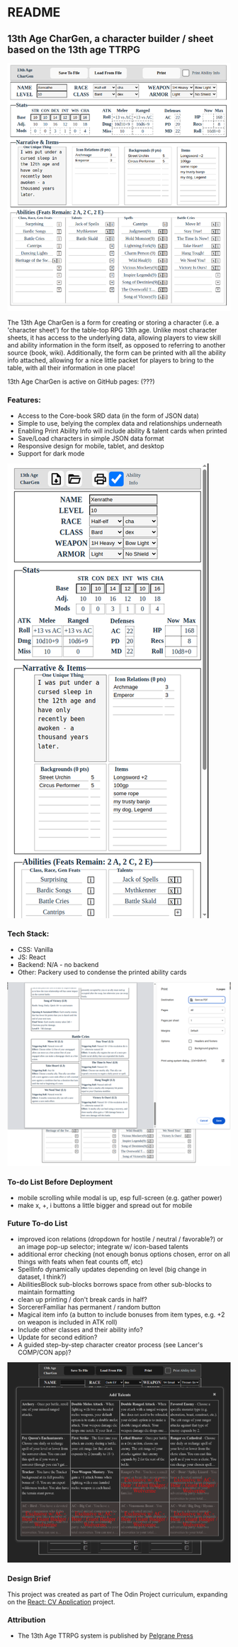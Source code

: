 # README

## 13th Age CharGen, a character builder / sheet based on the 13th age TTRPG

![Screenshot of a completed character](https://github.com/Xenrathe/React-FormGen/blob/main/XenratheBard.png?raw=true)

The 13th Age CharGen is a form for creating or storing a character (i.e. a 'character sheet') for the table-top RPG 13th age. Unlike most character sheets, it has access to the underlying data, allowing players to view skill and ability information in the form itself, as opposed to referring to another source (book, wiki). Additionally, the form can be printed with all the ability info attached, allowing for a nice little packet for players to bring to the table, with all their information in one place!

13th Age CharGen is active on GitHub pages: (???)

### Features:

- Access to the Core-book SRD data (in the form of JSON data)
- Simple to use, belying the complex data and relationships underneath
- Enabling Print Ability Info will include ability & talent cards when printed
- Save/Load characters in simple JSON data format
- Responsive design for mobile, tablet, and desktop
- Support for dark mode

![Screenshot of mobile](https://github.com/Xenrathe/React-FormGen/blob/main/Mobile.png?raw=true)

### Tech Stack:

- CSS: Vanilla
- JS: React
- Backend: N/A - no backend
- Other: Packery used to condense the printed ability cards

![Screenshot of printed abilities](https://github.com/Xenrathe/React-FormGen/blob/main/PrintScreen.png?raw=true)

### To-do List Before Deployment

- mobile scrolling while modal is up, esp full-screen (e.g. gather power)
- make x, +, i buttons a little bigger and spread out for mobile

### Future To-do List

- improved icon relations (dropdown for hostile / neutral / favorable?) or an image pop-up selector; integrate w/ icon-based talents
- additional error checking (not enough bonus options chosen, error on all things with feats when feat counts off, etc)
- SpellInfo dynamically updates depending on level (big change in dataset, I think?)
- AbilitiesBlock sub-blocks borrows space from other sub-blocks to maintain formatting
- clean up printing / don't break cards in half?
- SorcererFamiliar has permanent / random button
- Magical item info (a button to include bonuses from item types, e.g. +2 on weapon is included in ATK roll)
- Include other classes and their ability info?
- Update for second edition?
- A guided step-by-step character creator process (see Lancer's COMP/CON app)?

![Screenshot of add talents modal in dark mode](https://github.com/Xenrathe/React-FormGen/blob/main/AddTalents.png?raw=true)

### Design Brief

This project was created as part of The Odin Project curriculum, expanding on the <a href="https://www.theodinproject.com/lessons/react-new-cv-application">React: CV Application</a> project.

### Attribution

- The 13th Age TTRPG system is published by <a href="https://pelgranepress.com/13th-age/" target="_blank" title="Pelgrane Press">Pelgrane Press</a>
